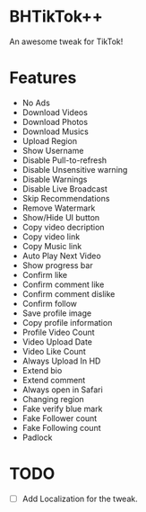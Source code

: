 # BHTikTok++
An awesome tweak for TikTok!

# Features
- No Ads
- Download Videos
- Download Photos
- Download Musics
- Upload Region
- Show Username
- Disable Pull-to-refresh
- Disable Unsensitive warning
- Disable Warnings
- Disable Live Broadcast
- Skip Recommendations 
- Remove Watermark
- Show/Hide UI button
- Copy video decription
- Copy video link
- Copy Music link
- Auto Play Next Video
- Show progress bar
- Confirm like
- Confirm comment like
- Confirm comment dislike
- Confirm follow
- Save profile image
- Copy profile information
- Profile Video Count
- Video Upload Date
- Video Like Count
- Always Upload In HD
- Extend bio
- Extend comment
- Always open in Safari
- Changing region
- Fake verify blue mark
- Fake Follower count
- Fake Following count
- Padlock

# TODO
-  [ ] Add Localization for the tweak.